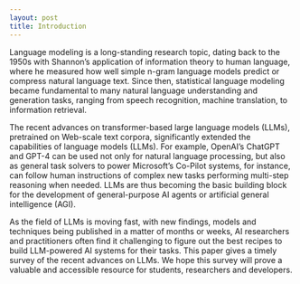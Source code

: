 ```yaml
---
layout: post
title: Introduction
---
```

Language modeling is a long-standing research topic, dating back to the 1950s with Shannon’s application of information theory to human language, where he measured how well
simple n-gram language models predict or compress natural language text. Since then, statistical language modeling became fundamental to many natural language understanding
and generation tasks, ranging from speech recognition, machine translation, to information retrieval.

The recent advances on transformer-based large language models (LLMs), pretrained on Web-scale text corpora, significantly extended the capabilities of language models (LLMs).
For example, OpenAI’s ChatGPT and GPT-4 can be used not only for natural language processing, but also as general task solvers to power Microsoft’s Co-Pilot systems, for instance, can follow human instructions of complex new tasks performing multi-step reasoning when needed. LLMs are thus becoming the basic building block for the development of general-purpose AI agents or artificial general intelligence
(AGI).

As the field of LLMs is moving fast, with new findings, models and techniques being published in a matter of months or weeks, AI researchers and practitioners often find it challenging to figure out the best recipes to build LLM-powered AI systems for their tasks. This paper gives a timely survey of the recent advances on LLMs. We hope this survey will prove a valuable and accessible resource for students, researchers and developers.


<!-- Intelligent agents are constantly generating, acquiring, and processing
data. This data could be in the form of *images* that we capture on our
phones, *text* messages we share with our friends, *graphs* that model
interactions on social media, *videos* that record important events,
etc. Natural agents excel at discovering patterns, extracting
knowledge, and performing complex reasoning based on the data they observe. How
can we build artificial learning systems to do the same?

In this course, we will study generative models that view the world under the lens of probability.
In such a worldview, we can think of any kind of
observed data, say $$\mathcal{D}$$, as a finite set of samples from an
underlying distribution, say $$p_{\mathrm{data}}$$. At its very core, the
goal of any generative model is then to approximate this data
distribution given access to the dataset $$\mathcal{D}$$. The hope is that
if we are able to *learn* a good generative model, we can use the
learned model for downstream *inference*.

Learning
-------- -->

<!-- We will be primarily interested in parametric approximations to the data
distribution, which summarize all the information about the dataset $$\mathcal{D}$$ in
a finite set of parameters. In contrast with non-parametric models,
parametric models scale more efficiently with large datasets but are
limited in the family of distributions they can represent.

In the parametric setting, we can think of the task of learning a
generative model as picking the parameters within a family of model
distributions that minimizes some notion of distance[^1] between the
model distribution and the data distribution.
 
<img src="learning_1.png" alt="drawing" width="200" class="center"/>


<img src="learning_2.png" alt="drawing" width="300" class="center"/> -->
<!-- ![given](learning_1.png =100x20)
<!-- ![goal](learning_2.png =100x20) // already comment -->


<!-- For instance, we might be given access to a dataset of dog images $$\mathcal{D}$$ and
our goal is to learn the parameters of  a generative model $$\theta$$ within a model family $$\mathcal{M}$$ such that
the model distribution $$p_\theta$$ is close to the data distribution over dogs
$$p_{\mathrm{data}}$$. Mathematically, we can specify our goal as the
following optimization problem: $$$$\begin{equation}
\min_{\theta\in \mathcal{M}}d(p_{\mathrm{data}}, p_{\theta})
\label{eq:learning_gm}
\tag{1}
\end{equation}$$$$where $$p_{\mathrm{data}}$$ is accessed via the dataset
$$\mathcal{D}$$ and $$d(\cdot)$$ is a notion of distance between probability distributions.

As we navigate through this course, it is interesting to take note of
the difficulty of the problem at hand. A typical image from a modern
phone camera has a resolution of approximately $$700 \times 1400$$ pixels.
Each pixel has three channels: R(ed), G(reen) and B(lue) and each
channel can take a value between 0 to 255. Hence, the number of possible
images is given by $$256^{700 \times 1400 \times 3}\approx 10 ^{800000}$$.
In contrast, ImageNet, one of the largest publicly available datasets,
consists of only about 15 million images. Hence, learning a generative
model with such a limited dataset is a highly underdetermined problem.

Fortunately, the real world is highly structured and automatically
discovering the underlying structure is key to learning generative
models. For example, we can hope to learn some basic artifacts about
dogs even with just a few images: two eyes, two ears, fur etc. Instead
of incorporating this prior knowledge explicitly, we will hope the model
learns the underlying structure directly from data. There is no free
lunch however, and indeed successful learning of generative models will
involve instantiating the optimization problem in
$$(\ref{eq:learning_gm})$$ in a suitable way. In this course, we will be
primarily interested in the following questions:

* What is the representation for the model family $$\mathcal{M}$$?
* What is the objective function $$d(\cdot)$$?
* What is the optimization procedure for minimizing $$d(\cdot)$$?

In the next few set of lectures, we will take a deeper dive into certain
families of generative models. For each model family, we will note how
the representation is closely tied with the choice of learning objective
and the optimization procedure.

Inference
---------

For a discriminative model such as logistic regression, the fundamental
inference task is to predict a label for any given datapoint. Generative
models, on the other hand, learn a joint distribution over the entire
data.[^2]

While the range of applications to which generative models have been
used continue to grow, we can identify three fundamental inference
queries for evaluating a generative model.:

1.  *Density estimation:* Given a datapoint $$\mathbf{x}$$, what is the
    probability assigned by the model, i.e., $$p_\theta(\mathbf{x})$$?

2.  *Sampling:* How can we *generate* novel data from the model
    distribution, i.e.,
    $$\mathbf{x}_{\mathrm{new}} \sim p_\theta(\mathbf{x})$$?

3.  *Unsupervised representation learning:* How can we learn meaningful
    feature representations for a datapoint $$\mathbf{x}$$?

Going back to our example of learning a generative model over dog
images, we can intuitively expect a good generative model to work as
follows. For density estimation, we expect $$p_\theta(\mathbf{x})$$ to be
high for dog images and low otherwise. Alluding to the name *generative
model*, sampling involves generating novel images of dogs beyond the
ones we observe in our dataset. Finally, representation learning can
help discover high-level structure in the data such as the breed of
dogs.

In light of the above inference tasks, we note two caveats. First,
quantitative evaluation of generative models on these tasks is itself
non-trivial (in particular, sampling and representation learning) and an
area of active research. Some quantitative metrics exist, but these
metrics often fail to reflect desirable qualitative attributes in the
generated samples and the learned representations. Secondly, not all
model families permit efficient and accurate inference on all these
tasks. Indeed, the trade-offs in the inference capabilities of the
current generative models have led to the development of very diverse approaches as
we shall see in this course.


## Footnotes

[^1]: As we shall see later, functions that do not satisfy all
    properties of a distance metric are also used in practice, e.g., KL
    divergence.

[^2]: Technically, a probabilistic discriminative model is also a
    generative model of the labels conditioned on the data. However, the
    usage of the term generative models is typically reserved for high
    dimensional data. -->
